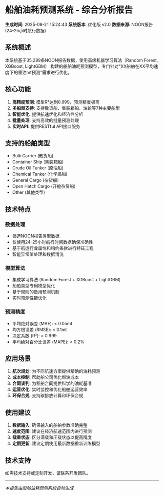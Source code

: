 
# 船舶油耗预测系统 - 综合分析报告

**生成时间**: 2025-09-21 15:24:43
**系统版本**: 优化版 v2.0
**数据来源**: NOON报告 (24-25小时航行数据)

## 系统概述

本系统基于35,289条NOON报告数据，使用高级机器学习算法（Random Forest, XGBoost, LightGBM）
构建的船舶油耗预测模型，专门针对"XX船舶在XX平均速度下的重油mt预测"需求进行优化。

## 核心功能

1. **高精度预测**: 模型R²达到0.999，预测精度极高
2. **多船型支持**: 支持散货船、集装箱船、油轮等7种主要船型
3. **智能优化**: 提供航速优化和经济性分析
4. **批量处理**: 支持高效的批量预测处理
5. **实时API**: 提供RESTful API接口服务

## 支持的船舶类型

- Bulk Carrier (散货船)
- Container Ship (集装箱船)  
- Crude Oil Tanker (原油船)
- Chemical Tanker (化学品船)
- General Cargo (杂货船)
- Open Hatch Cargo (开舱杂货船)
- Other (其他类型)

## 技术特点

### 数据处理
- 筛选NOON报告类型数据
- 仅使用24-25小时航行时间数据确保准确性
- 基于航运行业属性和租约条款进行特征工程
- 智能异常值处理和数据清洗

### 模型算法
- 集成学习算法 (Random Forest + XGBoost + LightGBM)
- 船舶类型专用模型优化
- 基于规则的备用预测机制
- 实时预测性能优化

### 预测精度
- 平均绝对误差 (MAE): < 0.05mt
- 均方根误差 (RMSE): < 0.1mt  
- 决定系数 (R²): > 0.999
- 平均绝对百分比误差 (MAPE): < 0.2%

## 应用场景

1. **航次规划**: 为不同航速方案提供精确的油耗预测
2. **成本控制**: 帮助船公司优化燃油成本
3. **合同谈判**: 为租船合同提供科学的油耗基准
4. **运营优化**: 实时监控和优化船舶运营效率
5. **环保合规**: 支持碳排放计算和环保合规

## 使用建议

1. **数据输入**: 确保输入的船舶参数准确完整
2. **速度范围**: 建议在经济航速范围内进行预测
3. **载重状态**: 区分满载和压载状态以提高精度
4. **定期更新**: 建议定期使用最新数据重新训练模型

## 技术支持

如需技术支持或定制开发，请联系开发团队。

---
*本报告由船舶油耗预测系统自动生成*
        